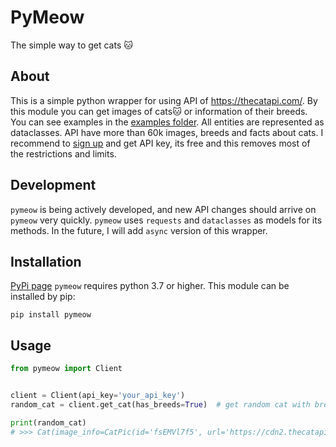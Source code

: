 # PyMeow
The simple way to get cats 🐱
## About

This is a simple python wrapper for using API of https://thecatapi.com/.
By this module you can get images of cats🐱 or information of their breeds.
You can see examples in the [examples folder](https://github.com/funnyruler/pymeow/tree/main/examples).
All entities are represented as dataclasses.
API have more than 60k images, breeds and facts about cats.
I recommend to [sign up](https://thecatapi.com/#pricing) and get API key, its free and this removes most of the restrictions and limits.



## Development
`pymeow` is being actively developed, and new API changes should arrive on `pymeow` very quickly. `pymeow` uses `requests` and `dataclasses` as models for its methods.
In the future, I will add `async` version of this wrapper.


## Installation
[PyPi page](https://pypi.org/project/PyMeow/)
`pymeow` requires python 3.7 or higher. This module can be installed by pip:
```
pip install pymeow
```

## Usage
```python
from pymeow import Client


client = Client(api_key='your_api_key')
random_cat = client.get_cat(has_breeds=True)  # get random cat with breads(requires api key)

print(random_cat)
# >>> Cat(image_info=CatPic(id='fsEMVl7f5', url='https://cdn2.thecatapi.com/images/fsEMVl7f5.jpg', width=1080, height=1080), breed_info=Breed(weight={'imperial': '8 - 20', 'metric': '4 - 9'}, id='raga', name='Ragamuffin', cfa_url='http://cfa.org/Breeds/BreedsKthruR/Ragamuffin.aspx', vetstreet_url='http://www.vetstreet.com/cats/ragamuffin', vcahospitals_url='https://vcahospitals.com/know-your-pet/cat-breeds/ragamuffin', temperament='Affectionate, Friendly, Gentle, Calm', origin='United States', country_codes='US', country_code='US', description='The Ragamuffin is calm, even tempered and gets along well with all family members. Changes in routine generally do not upset her. She is an ideal companion for those in apartments, and with children due to her patient nature.', life_span='12 - 16', indoor=0, lap=1, alt_names='', adaptability=5, affection_level=5, child_friendly=4, dog_friendly=5, energy_level=3, grooming=3, health_issues=3, intelligence=5, shedding_level=3, social_needs=3, stranger_friendly=5, vocalisation=1, experimental=0, hairless=0, natural=0, rare=0, rex=0, suppressed_tail=0, short_legs=0, wikipedia_url='https://en.wikipedia.org/wiki/Ragamuffin_cat', hypoallergenic=0, reference_image_id='SMuZx-bFM'))
```